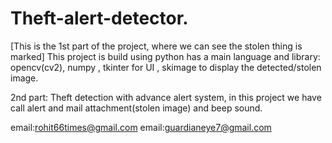 # Theft-alert-detector.
[This is the 1st part of the project, where we can see the stolen thing is marked]
This project is build using python has a main language and library: opencv(cv2), numpy , tkinter for UI , skimage to display the detected/stolen image.

2nd part:
Theft detection with advance alert system, in this project we have call alert and mail attachment(stolen image) and beep sound.






email:rohit66times@gmail.com
email:guardianeye7@gmail.com

